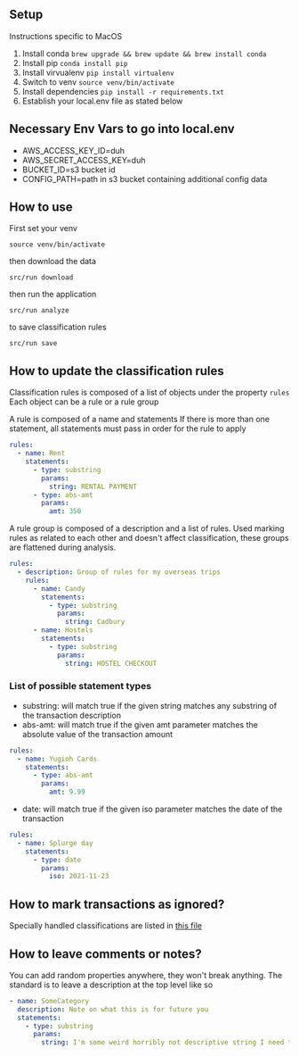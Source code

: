 ## Setup

Instructions specific to MacOS

1. Install conda `brew upgrade && brew update && brew install conda`
2. Install pip `conda install pip`
3. Install virvualenv `pip install virtualenv`
4. Switch to venv `source venv/bin/activate`
5. Install dependencies `pip install -r requirements.txt`
6. Establish your local.env file as stated below

## Necessary Env Vars to go into local.env

- AWS_ACCESS_KEY_ID=duh
- AWS_SECRET_ACCESS_KEY=duh
- BUCKET_ID=s3 bucket id
- CONFIG_PATH=path in s3 bucket containing additional config data

## How to use

First set your venv

`source venv/bin/activate`

then download the data

`src/run download`

then run the application

`src/run analyze`

to save classification rules

`src/run save`

## How to update the classification rules

Classification rules is composed of a list of objects under the property `rules`
Each object can be a rule or a rule group

A rule is composed of a name and statements
If there is more than one statement, all statements must pass in order for the rule to apply

```yaml
rules:
  - name: Rent
    statements:
      - type: substring
        params:
          string: RENTAL PAYMENT
      - type: abs-amt
        params:
          amt: 350
```

A rule group is composed of a description and a list of rules. Used marking rules as related to each other and doesn't affect classification, these groups are flattened during analysis.

```yaml
rules:
  - description: Group of rules for my overseas trips
    rules:
      - name: Candy
        statements:
          - type: substring
            params:
              string: Cadbury
      - name: Hostels
        statements:
          - type: substring
            params:
              string: HOSTEL CHECKOUT
```

### List of possible statement types

- substring: will match true if the given string matches any substring of the transaction description
- abs-amt: will match true if the given amt parameter matches the absolute value of the transaction amount

```yaml
rules:
  - name: Yugioh Cards
    statements:
      - type: abs-amt
        params:
          amt: 9.99
```

- date: will match true if the given iso parameter matches the date of the transaction

```yaml
rules:
  - name: Splurge day
    statements:
      - type: date
        params:
          iso: 2021-11-23
```

## How to mark transactions as ignored?

Specially handled classifications are listed in [this file](src/compile.py)

## How to leave comments or notes?

You can add random properties anywhere, they won't break anything. The standard is to leave a description at the top level like so

```yaml
- name: SomeCategory
  description: Note on what this is for future you
  statements:
    - type: substring
      params:
        string: I'm some weird horribly not descriptive string I need to match
```
